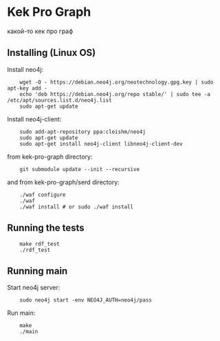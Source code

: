 # Kek Pro Graph
какой-то кек про граф

## Installing (Linux OS)
Install neo4j:

```
    wget -O - https://debian.neo4j.org/neotechnology.gpg.key | sudo apt-key add -
    echo 'deb https://debian.neo4j.org/repo stable/' | sudo tee -a /etc/apt/sources.list.d/neo4j.list
    sudo apt-get update
```
Install neo4j-client:
```
    sudo add-apt-repository ppa:cleishm/neo4j
    sudo apt-get update
    sudo apt-get install neo4j-client libneo4j-client-dev
```
from kek-pro-graph directory:
```
    git submodule update --init --recursive
```
and from kek-pro-graph/serd directory:
```
    ./waf configure
    ./waf
    ./waf install # or sudo ./waf install
```

## Running the tests

```
    make rdf_test
    ./rdf_test
```

## Running main

Start neo4j server:
```
    sudo neo4j start -env NEO4J_AUTH=neo4j/pass
```
Run main:
```
    make
    ./main
```
